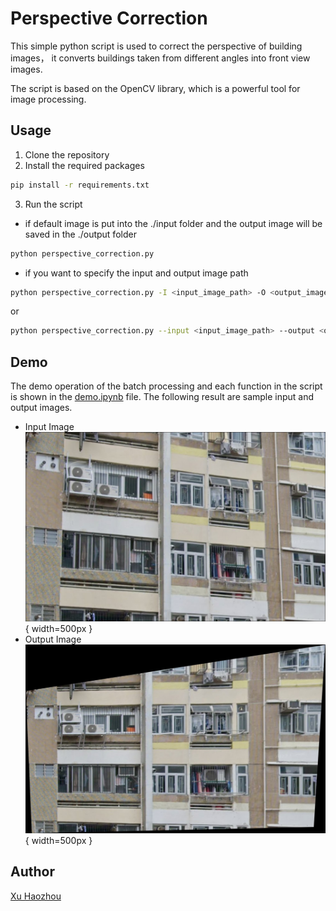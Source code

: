 # Perspective Correction
This simple python script is used to correct the perspective of building images， it converts buildings taken from different angles into front view images. 

The script is based on the OpenCV library, which is a powerful tool for image processing.

## Usage
1. Clone the repository
2. Install the required packages
```bash
pip install -r requirements.txt
```
3. Run the script
- if default image is put into the ./input folder and the output image will be saved in the ./output folder
```bash
python perspective_correction.py
```
- if you want to specify the input and output image path
```bash
python perspective_correction.py -I <input_image_path> -O <output_image_path>
```
or
```bash
python perspective_correction.py --input <input_image_path> --output <output_image_path>
```

## Demo
The demo operation of the batch processing and each function in the script is shown in the [demo.ipynb](./demo.ipynb) file.
The following result are sample input and output images.
- Input Image
![input](./input/demo.jpg){ width=500px }
- Output Image
![output](./output/demo.jpg){ width=500px }

## Author
[Xu Haozhou](https://hzempire.github.io/)